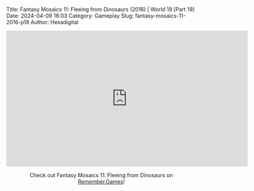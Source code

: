 Title: Fantasy Mosaics 11: Fleeing from Dinosaurs (2016) | World 19 [Part 19]
Date: 2024-04-09 16:03
Category: Gameplay
Slug: fantasy-mosaics-11-2016-p19
Author: Hexadigital

<center><iframe src="https://www.youtube.com/embed/Z4Azf90bme8?feature=oembed" allow="accelerometer; autoplay; encrypted-media; gyroscope; picture-in-picture" width="640" height="360" frameborder="0"></iframe>

Check out Fantasy Mosaics 11: Fleeing from Dinosaurs on [Remember.Games](https://remember.games/game/8363/fantasy-mosaics-11-fleeing-from-dinosaurs/)!</center>